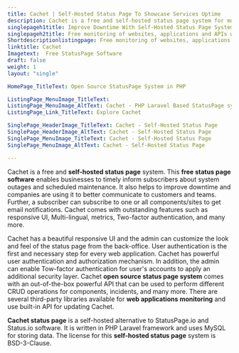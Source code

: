 ```yaml
---
title: Cachet | Self-Hosted Status Page To Showcase Services Uptime
description: Cachet is a free and self-hosted status page system for monitoring of websites, web applications, and APIs that helps to improve downtime and system outages.
singlepageh1title: Improve Downtime With Self-Hosted Status Page System
singlepageh2title: Free monitoring of websites, applications and APIs with open source status page system. Inform users about downtime, system outages, and scheduled maintenance.
Shortdescriptionlistingpage: Free monitoring of websites, applications and APIs with open source status page system. Inform users about downtime, system outages, and scheduled maintenance.
linktitle: Cachet
Imagetext:  Free StatusPage Software 
draft: false
weight: 1
layout: "single"

HomePage_TitleText: Open Source StatusPage System in PHP

ListingPage_MenuImage_TitleText: 
ListingPage_MenuImage_AltText: Cachet - PHP Laravel Based StatusPage system
ListingPage_Link_TitleText: Explore Cachet

SinglePage_HeaderImage_TitleText: Cachet - Self-Hosted Status Page
SinglePage_HeaderImage_AltText: Cachet - Self-Hosted Status Page
SinglePage_MenuImage_TitleText: Cachet - Self-Hosted Status Page
SinglePage_MenuImage_AltText: Cachet - Self-Hosted Status Page 

---
```


Cachet is a free and **self-hosted status page** system. This **free status page software** enables businesses to timely inform subscribers about system outages and scheduled maintenance. It also helps to improve downtime and companies are using it to better communicate to customers and teams. Further, a subscriber can subscribe to one or all components/sites to get email notifications. Cachet comes with outstanding features such as responsive UI, Multi-lingual, metrics, Two-factor authentication, and many more.

Cachet has a beautiful responsive UI and the admin can customize the look and feel of the status page from the back-office. User authentication is the first and necessary step for every web application. Cachet has powerful user authentication and authorization mechanism. In addition, the admin can enable Tow-factor authentication for user's accounts to apply an additional security layer. Cachet **open source status page system** comes with an out-of-the-box powerful API that can be used to perform different CRUD operations for components, incidents, and many more. There are several third-party libraries available for **web applications monitoring** and use built-in API for updating Cachet.

**Cachet status page** is a self-hosted alternative to StatusPage.io and Status.io software. It is written in PHP Laravel framework and uses MySQL for storing data. The license for this **self-hosted status page** system is BSD-3-Clause.